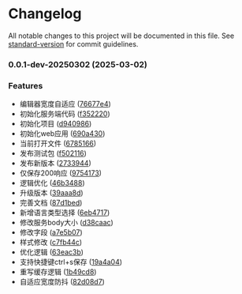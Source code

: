 # Changelog

All notable changes to this project will be documented in this file. See [standard-version](https://github.com/conventional-changelog/standard-version) for commit guidelines.

### 0.0.1-dev-20250302 (2025-03-02)


### Features

* 编辑器宽度自适应 ([76677e4](https://github.com/liuxm721/whistle.res-cache/commit/76677e4f7df7ea38abb0010c4dc426a1bbad6e42))
* 初始化服务端代码 ([f352220](https://github.com/liuxm721/whistle.res-cache/commit/f35222046a45d65046af4eed6482c745199229f3))
* 初始化项目 ([d940986](https://github.com/liuxm721/whistle.res-cache/commit/d940986f51d776759f8dd83350c6388f9d11df07))
* 初始化web应用 ([690a430](https://github.com/liuxm721/whistle.res-cache/commit/690a430339b6145e618abb4498247b6a33dc02d4))
* 当前打开文件 ([6785166](https://github.com/liuxm721/whistle.res-cache/commit/67851660b6804d256ea6624180b0df56c5a7c852))
* 发布测试包 ([f502116](https://github.com/liuxm721/whistle.res-cache/commit/f502116ed457ab63dbd62784900d465d93cc7033))
* 发布新版本 ([2733944](https://github.com/liuxm721/whistle.res-cache/commit/27339449c65f3f03f9050a0a04a3f3c250aa43c5))
* 仅保存200响应 ([9754173](https://github.com/liuxm721/whistle.res-cache/commit/9754173dfb05c0df6d5ab27459f239af2e0f6939))
* 逻辑优化 ([46b3488](https://github.com/liuxm721/whistle.res-cache/commit/46b34889be7d112c5f5c63162e4793e01b7676d1))
* 升级版本 ([39aaa8d](https://github.com/liuxm721/whistle.res-cache/commit/39aaa8d74a90949b30cd3c31744244857a896518))
* 完善文档 ([87d1bed](https://github.com/liuxm721/whistle.res-cache/commit/87d1bed1e53804b6dc538a5bcf05c1f9d2c43904))
* 新增语言类型选择 ([6eb4717](https://github.com/liuxm721/whistle.res-cache/commit/6eb47177e8cec4d7a959a86c7997e526a0bdc5b5))
* 修改服务body大小 ([d38caac](https://github.com/liuxm721/whistle.res-cache/commit/d38caac5c09e53458c1567c07b99333cafdf9ba4))
* 修改字段 ([a7e5b07](https://github.com/liuxm721/whistle.res-cache/commit/a7e5b079d2551bd7189f03687ce48a809b751c89))
* 样式修改 ([c7fb44c](https://github.com/liuxm721/whistle.res-cache/commit/c7fb44c8abe4f3e468f57c6ce9efbb3a222da537))
* 优化逻辑 ([63eac3b](https://github.com/liuxm721/whistle.res-cache/commit/63eac3b2e3ea9164af67d3717edbac718ad93a3a))
* 支持快捷键ctrl+s保存 ([19a4a04](https://github.com/liuxm721/whistle.res-cache/commit/19a4a049cbae4499f92804516686f72b4d54a3f2))
* 重写缓存逻辑 ([1b49cd8](https://github.com/liuxm721/whistle.res-cache/commit/1b49cd823881efb3ef4f950edc5bf8da59aa3a42))
* 自适应宽度防抖 ([82d08d7](https://github.com/liuxm721/whistle.res-cache/commit/82d08d76a9a2f63c1fa5b36c3fbbd6ddbdeecd94))
